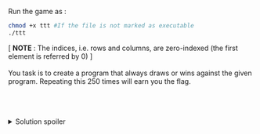 Run the game as :
```bash
chmod +x ttt #If the file is not marked as executable
./ttt
```
[ <b>NOTE</b> : The indices, i.e. rows and columns, are zero-indexed (the first element is referred by 0) ] <br>
<br>
You task is to create a program that always draws or wins against the given program. Repeating this 250 times will earn you the flag.
<br>
<br>
<br>
<br>
<details>
  <summary>Solution spoiler</summary>
  https://levelup.gitconnected.com/mastering-tic-tac-toe-with-minimax-algorithm-3394d65fa88f
</details>
